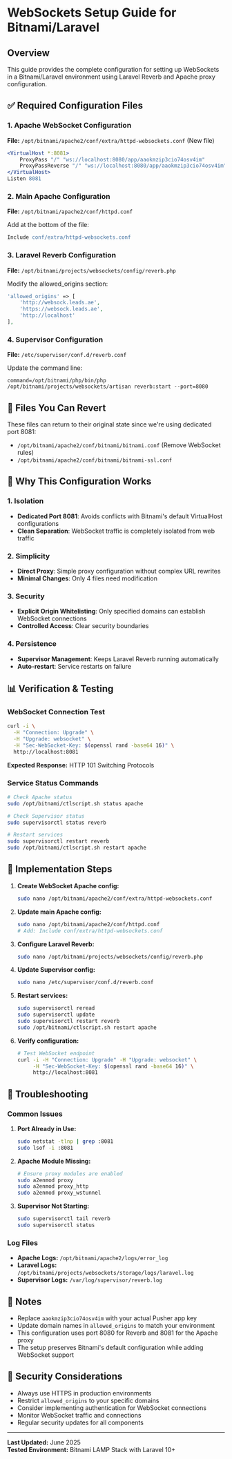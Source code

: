 # WebSockets Setup Guide for Bitnami/Laravel

## Overview

This guide provides the complete configuration for setting up WebSockets in a Bitnami/Laravel environment using Laravel Reverb and Apache proxy configuration.

## ✅ Required Configuration Files

### 1. Apache WebSocket Configuration

**File:** `/opt/bitnami/apache2/conf/extra/httpd-websockets.conf` (New file)

```apache
<VirtualHost *:8081>
    ProxyPass "/" "ws://localhost:8080/app/aaokmzip3cio74osv4im"
    ProxyPassReverse "/" "ws://localhost:8080/app/aaokmzip3cio74osv4im"
</VirtualHost>
Listen 8081
```

### 2. Main Apache Configuration

**File:** `/opt/bitnami/apache2/conf/httpd.conf`

Add at the bottom of the file:

```apache
Include conf/extra/httpd-websockets.conf
```

### 3. Laravel Reverb Configuration

**File:** `/opt/bitnami/projects/websockets/config/reverb.php`

Modify the allowed_origins section:

```php
'allowed_origins' => [
    'http://websock.leads.ae',
    'https://websock.leads.ae',
    'http://localhost'
],
```

### 4. Supervisor Configuration

**File:** `/etc/supervisor/conf.d/reverb.conf`

Update the command line:

```text
command=/opt/bitnami/php/bin/php /opt/bitnami/projects/websockets/artisan reverb:start --port=8080
```

## 🔄 Files You Can Revert

These files can return to their original state since we're using dedicated port 8081:

-   `/opt/bitnami/apache2/conf/bitnami/bitnami.conf` (Remove WebSocket rules)
-   `/opt/bitnami/apache2/conf/bitnami/bitnami-ssl.conf`

## 🎯 Why This Configuration Works

### 1. Isolation

-   **Dedicated Port 8081**: Avoids conflicts with Bitnami's default VirtualHost configurations
-   **Clean Separation**: WebSocket traffic is completely isolated from web traffic

### 2. Simplicity

-   **Direct Proxy**: Simple proxy configuration without complex URL rewrites
-   **Minimal Changes**: Only 4 files need modification

### 3. Security

-   **Explicit Origin Whitelisting**: Only specified domains can establish WebSocket connections
-   **Controlled Access**: Clear security boundaries

### 4. Persistence

-   **Supervisor Management**: Keeps Laravel Reverb running automatically
-   **Auto-restart**: Service restarts on failure

## 📊 Verification & Testing

### WebSocket Connection Test

```bash
curl -i \
  -H "Connection: Upgrade" \
  -H "Upgrade: websocket" \
  -H "Sec-WebSocket-Key: $(openssl rand -base64 16)" \
  http://localhost:8081
```

**Expected Response:** HTTP 101 Switching Protocols

### Service Status Commands

```bash
# Check Apache status
sudo /opt/bitnami/ctlscript.sh status apache

# Check Supervisor status
sudo supervisorctl status reverb

# Restart services
sudo supervisorctl restart reverb
sudo /opt/bitnami/ctlscript.sh restart apache
```

## 🚀 Implementation Steps

1. **Create WebSocket Apache config:**

    ```bash
    sudo nano /opt/bitnami/apache2/conf/extra/httpd-websockets.conf
    ```

2. **Update main Apache config:**

    ```bash
    sudo nano /opt/bitnami/apache2/conf/httpd.conf
    # Add: Include conf/extra/httpd-websockets.conf
    ```

3. **Configure Laravel Reverb:**

    ```bash
    sudo nano /opt/bitnami/projects/websockets/config/reverb.php
    ```

4. **Update Supervisor config:**

    ```bash
    sudo nano /etc/supervisor/conf.d/reverb.conf
    ```

5. **Restart services:**

    ```bash
    sudo supervisorctl reread
    sudo supervisorctl update
    sudo supervisorctl restart reverb
    sudo /opt/bitnami/ctlscript.sh restart apache
    ```

6. **Verify configuration:**
    ```bash
    # Test WebSocket endpoint
    curl -i -H "Connection: Upgrade" -H "Upgrade: websocket" \
         -H "Sec-WebSocket-Key: $(openssl rand -base64 16)" \
         http://localhost:8081
    ```

## 🔧 Troubleshooting

### Common Issues

1. **Port Already in Use:**

    ```bash
    sudo netstat -tlnp | grep :8081
    sudo lsof -i :8081
    ```

2. **Apache Module Missing:**

    ```bash
    # Ensure proxy modules are enabled
    sudo a2enmod proxy
    sudo a2enmod proxy_http
    sudo a2enmod proxy_wstunnel
    ```

3. **Supervisor Not Starting:**
    ```bash
    sudo supervisorctl tail reverb
    sudo supervisorctl status
    ```

### Log Files

-   **Apache Logs:** `/opt/bitnami/apache2/logs/error_log`
-   **Laravel Logs:** `/opt/bitnami/projects/websockets/storage/logs/laravel.log`
-   **Supervisor Logs:** `/var/log/supervisor/reverb.log`

## 📝 Notes

-   Replace `aaokmzip3cio74osv4im` with your actual Pusher app key
-   Update domain names in `allowed_origins` to match your environment
-   This configuration uses port 8080 for Reverb and 8081 for the Apache proxy
-   The setup preserves Bitnami's default configuration while adding WebSocket support

## 🔐 Security Considerations

-   Always use HTTPS in production environments
-   Restrict `allowed_origins` to your specific domains
-   Consider implementing authentication for WebSocket connections
-   Monitor WebSocket traffic and connections
-   Regular security updates for all components

---

**Last Updated:** June 2025  
**Tested Environment:** Bitnami LAMP Stack with Laravel 10+
